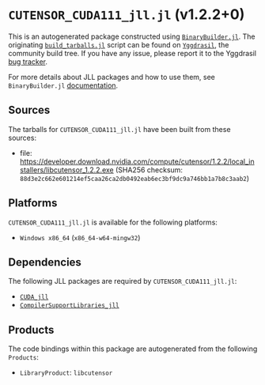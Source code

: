 # `CUTENSOR_CUDA111_jll.jl` (v1.2.2+0)

This is an autogenerated package constructed using [`BinaryBuilder.jl`](https://github.com/JuliaPackaging/BinaryBuilder.jl). The originating [`build_tarballs.jl`](https://github.com/JuliaPackaging/Yggdrasil/blob/fc3bcbf1bf170609b311843b57b9c39fcad8aa1f/C/CUTENSOR/CUTENSOR_CUDA111/build_tarballs.jl) script can be found on [`Yggdrasil`](https://github.com/JuliaPackaging/Yggdrasil/), the community build tree.  If you have any issue, please report it to the Yggdrasil [bug tracker](https://github.com/JuliaPackaging/Yggdrasil/issues).

For more details about JLL packages and how to use them, see `BinaryBuilder.jl` [documentation](https://juliapackaging.github.io/BinaryBuilder.jl/dev/jll/).

## Sources

The tarballs for `CUTENSOR_CUDA111_jll.jl` have been built from these sources:

* file: https://developer.download.nvidia.com/compute/cutensor/1.2.2/local_installers/libcutensor_1.2.2.exe (SHA256 checksum: `88d3e2c662e601214ef5caa26ca2db0492eab6ec3bf9dc9a746bb1a7b8c3aab2`)

## Platforms

`CUTENSOR_CUDA111_jll.jl` is available for the following platforms:

* `Windows x86_64` (`x86_64-w64-mingw32`)

## Dependencies

The following JLL packages are required by `CUTENSOR_CUDA111_jll.jl`:

* [`CUDA_jll`](https://github.com/JuliaBinaryWrappers/CUDA_jll.jl)
* [`CompilerSupportLibraries_jll`](https://github.com/JuliaBinaryWrappers/CompilerSupportLibraries_jll.jl)

## Products

The code bindings within this package are autogenerated from the following `Products`:

* `LibraryProduct`: `libcutensor`
